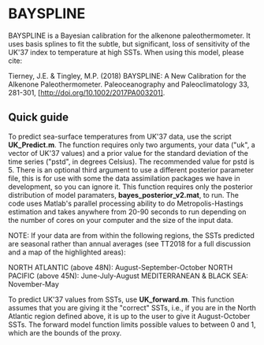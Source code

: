 # BAYSPLINE

BAYSPLINE is a Bayesian calibration for the alkenone paleothermometer. It uses basis splines to fit the subtle, but significant, loss of sensitivity of the UK'37 index to temperature at high SSTs. When using this model, please cite:

Tierney, J.E. & Tingley, M.P. (2018) BAYSPLINE: A New Calibration for the Alkenone Paleothermometer. Paleoceanography and Paleoclimatology 33, 281-301, [http://doi.org/10.1002/2017PA003201]. 

## Quick guide

To predict sea-surface temperatures from UK'37 data, use the script **UK_Predict.m**. The function requires only two arguments, your data ("uk", a vector of UK'37 values) and a prior value for the standard deviation of the time series ("pstd", in degrees Celsius). The recommended value for pstd is 5. There is an optional third argument to use a different posterior parameter file, this is for use with some the data assimilation packages we have in development, so you can ignore it. This function requires only the posterior distribution of model paramaters, **bayes_posterior_v2.mat**, to run. The code uses Matlab's parallel processing ability to do Metropolis-Hastings estimation and takes anywhere from 20-90 seconds to run depending on the number of cores on your computer and the size of the input data.

NOTE: If your data are from within the following regions, the SSTs predicted are seasonal rather than annual averages (see TT2018 for a full discussion and a map of the highlighted areas):

NORTH ATLANTIC (above 48N): August-September-October
NORTH PACIFIC (above 45N): June-July-August
MEDITERRANEAN & BLACK SEA: November-May

To predict UK'37 values from SSTs, use **UK_forward.m**. This function assumes that you are giving it the "correct" SSTs, i.e., if you are in the North Atlantic region defined above, it is up to the user to give it August-October SSTs. The forward model function limits possible values to between 0 and 1, which are the bounds of the proxy.